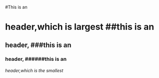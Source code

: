 #This is an <h1>header,which is largest 
  ##this is an <h2>header,
  ###this is an <h3>header,
  ######this is an <h6>header,which is the smallest
